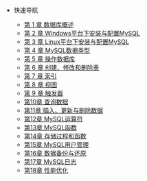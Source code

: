 <!-- _navbar.md -->

* 快速导航

  * [第 1 章 数据库概述](chapter/Chapter01)
  * [第 2 章 Windows平台下安装与配置MySQL](chapter/Chapter02)
  * [第 3 章 Linux平台下安装与配置MySQL](chapter/Chapter03)
  * [第 4 章 MySQL数据类型](chapter/Chapter04)
  * [第 5 章 操作数据库](chapter/Chapter05)
  * [第 6 章 创建、修改和删除表](chapter/Chapter06)
  * [第 7 章 索引](chapter/Chapter07)
  * [第 8 章 视图](chapter/Chapter08)
  * [第 9 章 触发器](chapter/Chapter09)
  * [第10章 查询数据](chapter/Chapter10)
  * [第11章 插入、更新与删除数据](chapter/Chapter11)
  * [第12章 MySQL运算符](chapter/Chapter12)
  * [第13章 MySQL函数](chapter/Chapter13)
  * [第14章 存储过程和函数](chapter/Chapter14)
  * [第15章 MySQL用户管理](chapter/Chapter15)
  * [第16章 数据备份与还原](chapter/Chapter16)
  * [第17章 MySQL日志](chapter/Chapter17)
  * [第18章 性能优化](chapter/Chapter18)
